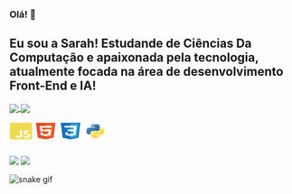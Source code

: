 ### Olá! 👋

<!--**sarahbeirigo/sarahbeirigo** is a ✨ _special_ ✨ repository because its `README.md` (this file) appears on your GitHub profile.-->

## Eu sou a Sarah! Estudande de Ciências Da Computação e apaixonada pela tecnologia, atualmente focada na área de desenvolvimento Front-End e IA!

<a href="https://github.com/anuraghazra/github-readme-stats">
  <img align="center" height="160em" src="https://github-readme-stats.vercel.app/api?username=sarahbeirigo&show_icons=true&theme=midnight-purple&count_private=true" />
</a>
<a href="https://github.com/anuraghazra/github-readme-stats">
  <img align="center" height="160em" src="https://github-readme-stats.vercel.app/api/top-langs/?username=sarahbeirigo&layout=compact&theme=midnight-purple" />
</a>

<div style="display: inline_block"><br>
  <img align="center" alt="Rafa-Js" height="30" width="40" src="https://raw.githubusercontent.com/devicons/devicon/master/icons/javascript/javascript-plain.svg">
  <img align="center" alt="Rafa-HTML" height="30" width="40" src="https://raw.githubusercontent.com/devicons/devicon/master/icons/html5/html5-original.svg">
  <img align="center" alt="Rafa-CSS" height="30" width="40" src="https://raw.githubusercontent.com/devicons/devicon/master/icons/css3/css3-original.svg">
  <img align="center" alt="Rafa-Python" height="30" width="40" src="https://raw.githubusercontent.com/devicons/devicon/master/icons/python/python-original.svg">             
</div>
  
  ##
 
<div> 

  <a href = "mailto:sarahcbeirigo@gmail.com"><img src="https://img.shields.io/badge/Gmail-D14836?style=for-the-badge&logo=gmail&logoColor=white" target="_blank"></a>
  <a href="https://www.linkedin.com/in/sarah-beirigo/" target="_blank"><img src="https://img.shields.io/badge/-LinkedIn-%230077B5?style=for-the-badge&logo=linkedin&logoColor=white" target="_blank"></a> 
  
</div>

![snake gif](https://github.com/sarahbeirigo/sarahbeirigo/blob/output/github/workflows/github-contribution-grid-snake-dark.svg)


